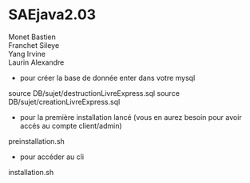 # SAEjava2.03

Monet Bastien\
Franchet Sileye\
Yang Irvine\
Laurin Alexandre


- pour créer la base de donnée enter dans votre mysql

source DB/sujet/destructionLivreExpress.sql
source DB/sujet/creationLivreExpress.sql



- pour la première installation lancé (vous en aurez besoin pour avoir accés au compte client/admin)

preinstallation.sh

- pour accéder au cli

installation.sh
